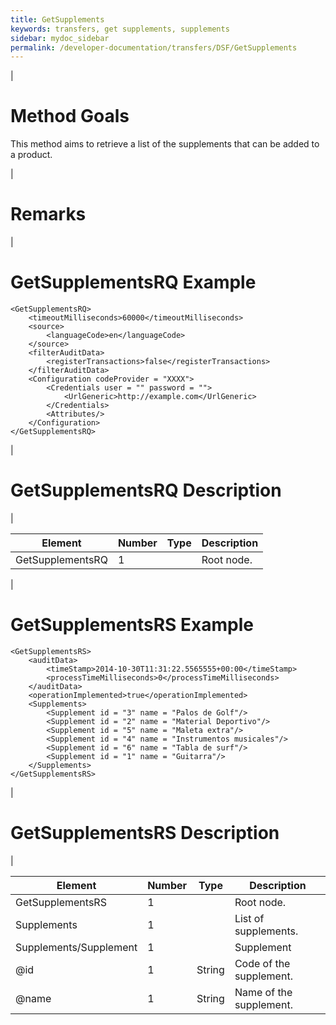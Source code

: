 ```yaml
---
title: GetSupplements
keywords: transfers, get supplements, supplements
sidebar: mydoc_sidebar
permalink: /developer-documentation/transfers/DSF/GetSupplements
---
```


|

Method Goals
============

This method aims to retrieve a list of the supplements that can be added
to a product.

|

Remarks
=======

|

GetSupplementsRQ Example
========================

    <GetSupplementsRQ>
        <timeoutMilliseconds>60000</timeoutMilliseconds>
        <source>
            <languageCode>en</languageCode>
        </source>
        <filterAuditData>
            <registerTransactions>false</registerTransactions>
        </filterAuditData>
        <Configuration codeProvider = "XXXX">
            <Credentials user = "" password = "">
                <UrlGeneric>http://example.com</UrlGeneric>
            </Credentials>
            <Attributes/>
        </Configuration>
    </GetSupplementsRQ>

|

GetSupplementsRQ Description
============================

|

| **Element**			| **Number**	| **Type**	| **Description**		|
| ----------------------------- | ------------- | ------------- | ----------------------------- |
| GetSupplementsRQ		| 1          	|		| Root node.			|

|

GetSupplementsRS Example
========================

    <GetSupplementsRS>
        <auditData>
            <timeStamp>2014-10-30T11:31:22.5565555+00:00</timeStamp>
            <processTimeMilliseconds>0</processTimeMilliseconds>
        </auditData>
        <operationImplemented>true</operationImplemented>
        <Supplements>
            <Supplement id = "3" name = "Palos de Golf"/>
            <Supplement id = "2" name = "Material Deportivo"/>
            <Supplement id = "5" name = "Maleta extra"/>
            <Supplement id = "4" name = "Instrumentos musicales"/>
            <Supplement id = "6" name = "Tabla de surf"/>
            <Supplement id = "1" name = "Guitarra"/>
        </Supplements>
    </GetSupplementsRS>

|

GetSupplementsRS Description
============================

|

| **Element**				| **Number**	| **Type**	| **Description**						|
| ------------------------------------- | ------------- | ------------- | ------------------------------------------------------------- |
| GetSupplementsRS 			| 1 		| 		| Root node.							|
| Supplements 				| 1 		| 		| List of supplements.						|
| Supplements/Supplement 		| 1 		|  		| Supplement 							|
| @id 					| 1 		| String 	| Code of the supplement.					|
| @name 				| 1 		| String 	| Name of the supplement.					|

